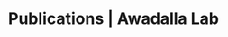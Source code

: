 ---
title: Publications | Awadalla Lab
permalink: /publications/
published: false
isPublic_b: true

publicationType_txt: journal
title_txt: "Selective constraint, background selection, and mutation accumulation variability within and between human populations."
pmid_tl: 23875710
publishDate_tdt: "2013-07-23T07:23:33.000Z"
journalTitle_txt: "BMC genomics"
volume_tl: 14
doi_txt: "10.1186/1471-2164-14-495"
authors_list: 
  - author_txt: "Hodgkinson A"
  - author_txt: "Casals F"
  - author_txt: "Idaghdour Y"
  - author_txt: "Grenier JC"
  - author_txt: "Hernandez RD"
  - author_txt: "Awadalla P"
---